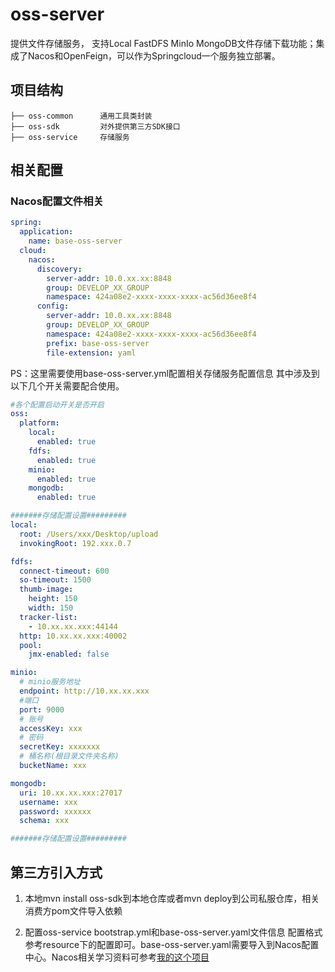 # oss-server

提供文件存储服务， 支持Local FastDFS MinIo MongoDB文件存储下载功能；集成了Nacos和OpenFeign，可以作为Springcloud一个服务独立部署。

## 项目结构

```java_holder_method_tree
├── oss-common      通用工具类封装
├── oss-sdk         对外提供第三方SDK接口
├── oss-service     存储服务
```

## 相关配置

### Nacos配置文件相关

```yaml
spring:
  application:
    name: base-oss-server
  cloud:
    nacos:
      discovery:
        server-addr: 10.0.xx.xx:8848
        group: DEVELOP_XX_GROUP
        namespace: 424a08e2-xxxx-xxxx-xxxx-ac56d36ee8f4
      config:
        server-addr: 10.0.xx.xx:8848
        group: DEVELOP_XX_GROUP
        namespace: 424a08e2-xxxx-xxxx-xxxx-ac56d36ee8f4
        prefix: base-oss-server
        file-extension: yaml
```

PS：这里需要使用base-oss-server.yml配置相关存储服务配置信息 其中涉及到以下几个开关需要配合使用。

```yaml
#各个配置启动开关是否开启
oss:
  platform:
    local:
      enabled: true
    fdfs:
      enabled: true
    minio:
      enabled: true
    mongodb:
      enabled: true

#######存储配置设置#########
local:
  root: /Users/xxx/Desktop/upload
  invokingRoot: 192.xxx.0.7

fdfs:
  connect-timeout: 600
  so-timeout: 1500
  thumb-image:
    height: 150
    width: 150
  tracker-list:
    - 10.xx.xx.xxx:44144
  http: 10.xx.xx.xxx:40002
  pool:
    jmx-enabled: false

minio:
  # minio服务地址
  endpoint: http://10.xx.xx.xxx
  #端口
  port: 9000
  # 账号
  accessKey: xxx
  # 密码
  secretKey: xxxxxxx
  # 桶名称(根目录文件夹名称)
  bucketName: xxx

mongodb:
  uri: 10.xx.xx.xxx:27017
  username: xxx
  password: xxxxxx
  schema: xxx

#######存储配置设置#########
```

## 第三方引入方式

1. 本地mvn install oss-sdk到本地仓库或者mvn deploy到公司私服仓库，相关消费方pom文件导入依赖

2. 配置oss-service bootstrap.yml和base-oss-server.yaml文件信息 配置格式参考resource下的配置即可。base-oss-server.yaml需要导入到Nacos配置中心。Nacos相关学习资料可参考[我的这个项目](https://github.com/aystzh/spring-cloud-alibaba-study)
